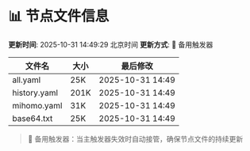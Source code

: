 # 📊 节点文件信息

**更新时间**: 2025-10-31 14:49:29 北京时间
**更新方式**: 🔄 备用触发器

| 文件名 | 大小 | 最后修改 |
|--------|------|----------|
| all.yaml | 25K | 2025-10-31 14:49 |
| history.yaml | 201K | 2025-10-31 14:49 |
| mihomo.yaml | 31K | 2025-10-31 14:49 |
| base64.txt | 25K | 2025-10-31 14:49 |

> 🔄 备用触发器：当主触发器失效时自动接管，确保节点文件的持续更新
